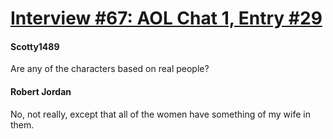 # [Interview #67: AOL Chat 1, Entry #29](https://www.theoryland.com/intvmain.php?i=67#29)

#### Scotty1489

Are any of the characters based on real people?

#### Robert Jordan

No, not really, except that all of the women have something of my wife in them.

